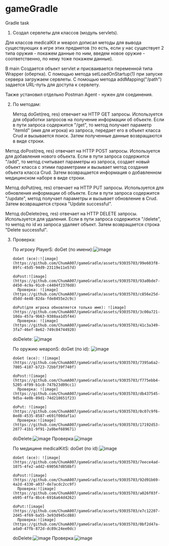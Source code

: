 # gameGradle
Gradle task


1. Создал сервлеты для классов (модуль servlets).

  Для классов medicalKit и weapon дописал методы для вывода существующих в игре этих предметов (то есть, 
    если у нас существует 2 типа оружия - покажем данные по ним, введем новое оружие - соответственно, по нему 
    тоже покажем данные).
   
   В main Создается объект servlet и присваивается переменной типа Wrapper (обертка).
    С помощью метода setLoadOnStartup(1) при запуске сервера загружаем сервлеты.
    С помощью метода addMapping("/path") задается URL-путь для доступа к сервлету.

  Также установил отдельно Postman Agent - нужен для соединения.

   
2. По методам:

   Метод doGet(req, res) отвечает на HTTP GET запросы. Используется для обработки запросов
     на получение информации об объекте. Если в пути запроса содержится "/get", то метод получает параметр "itemId" (имя для игрока)
     из запроса, передает его в объект класса Crud и вызывается поиск. Затем полученные данные возвращаются в виде строки.

  Метод doPost(req, res) отвечает на HTTP POST запросы. Используется для добавления нового объекта. Если в 
    пути запроса содержится "/add", то метод считывает параметры из запроса, создает новый объект класса с этими параметрами и 
    вызывает метод создания объекта класса Crud. Затем возвращается информация о добавленном медицинском наборе в виде строки.

  Метод doPut(req, res) отвечает на HTTP PUT запросы. Используется для обновления информации об объекте. Если в пути запроса 
    содержится "/update", метод получает параметры и вызывает обновление в Crud. Затем возвращается строка "Update successful".

  Метод doDelete(req, res) отвечает на HTTP DELETE запросы. Используется для удаления. Если в пути запроса содержится "/delete", то метод по id 
    из запроса удаляет объект. Затем возвращается строка "Delete successful".



3. Проверка:
   
     По игроку PlayerS:
       doGet (по имени):![image](https://github.com/ChumA007/gameGradle/assets/93035703/f0cfeaa2-6570-4b55-a221-b84bc033135b)
   
       doGet (все):![image](https://github.com/ChumA007/gameGradle/assets/93035703/99e603f8-89fc-45d5-94d9-23119e11e57d)

       doPost:![image](https://github.com/ChumA007/gameGradle/assets/93035703/93a0bde7-d450-4c9a-91c0-c4404f2370d8)
         Проверка: ![image](https://github.com/ChumA007/gameGradle/assets/93035703/c856e25d-d5dd-4e48-82da-fde8455e2c9c)

       doPut(для игрока обновляется только имя): ![image](https://github.com/ChumA007/gameGradle/assets/93035703/3c00a721-10da-457a-9b63-9388aa1d5f44)
         Проверка: ![image](https://github.com/ChumA007/gameGradle/assets/93035703/41c3a349-3fa7-46ef-8e62-749c04744920)

      doDelete: ![image](https://github.com/ChumA007/gameGradle/assets/93035703/c52c00c2-589e-452f-a028-d20cf99cc5cb)

     По оружию weaponS:
       doGet (по id): ![image](https://github.com/ChumA007/gameGradle/assets/93035703/e68918f1-3b6a-4a21-ad46-2c193f72d303)

       doGet (все): ![image](https://github.com/ChumA007/gameGradle/assets/93035703/7395a6a2-7805-4187-b723-72bbf39f740f)

       doPost:![image](https://github.com/ChumA007/gameGradle/assets/93035703/f775ebb4-5205-4f09-b1c8-747b23d09cc1)
         Проверка: ![image](https://github.com/ChumA007/gameGradle/assets/93035703/db437545-9d5a-4e0b-89d1-74d218651f23)

       doPut: ![image](https://github.com/ChumA007/gameGradle/assets/93035703/0c07c9f6-8ed8-4535-8587-e691f00daf1a)
         Проверка:![image](https://github.com/ChumA007/gameGradle/assets/93035703/17192d53-2077-41b1-9f91-2a9bef689671)

      doDelete:![image](https://github.com/ChumA007/gameGradle/assets/93035703/41d15c78-cee2-40fd-91e1-5a8e2201426b)
         Проверка:![image](https://github.com/ChumA007/gameGradle/assets/93035703/a6eb6fc4-5fb6-4c11-a326-289ddd0edb11)

     По медицине medicalKitS:
       doGet (по id):![image](https://github.com/ChumA007/gameGradle/assets/93035703/f1334c5f-cd43-4527-ab22-8d9f96cb7082)

       doGet (все): ![image](https://github.com/ChumA007/gameGradle/assets/93035703/7eece4ad-1075-4fe2-add2-690567d858bf)

       doPost:![image](https://github.com/ChumA007/gameGradle/assets/93035703/92d91b69-4a2d-4330-a037-de7acdc2cc9f)
         Проверка:![image](https://github.com/ChumA007/gameGradle/assets/93035703/a026f03f-eb95-4ffa-8bc4-6916a64d4262)

       doPut:![image](https://github.com/ChumA007/gameGradle/assets/93035703/e7c12207-2d45-4f69-ba55-3e93d945cd88)
         Проверка:![image](https://github.com/ChumA007/gameGradle/assets/93035703/0bf2d47a-ada0-47fb-872d-dc89c24ee0dc)

      doDelete:![image](https://github.com/ChumA007/gameGradle/assets/93035703/fbd43487-69ed-4b3e-8fd7-d77c825c4568)
         Проверка:![image](https://github.com/ChumA007/gameGradle/assets/93035703/02453f86-bac8-40a0-91d6-a4086a6e8fe3)
